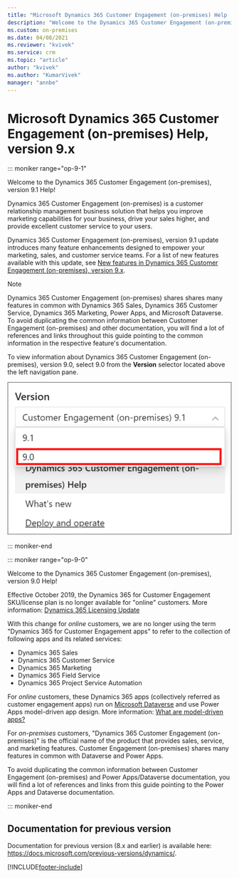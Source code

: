 ```yaml
---
title: "Microsoft Dynamics 365 Customer Engagement (on-premises) Help | MicrosoftDocs"
description: "Welcome to the Dynamics 365 Customer Engagement (on-premises) Help, version 9."
ms.custom: on-premises
ms.date: 04/08/2021
ms.reviewer: "kvivek"
ms.service: crm
ms.topic: "article"
author: "kvivek"
ms.author: "KumarVivek"
manager: "annbe"
---
```

# Microsoft Dynamics 365 Customer Engagement (on-premises) Help, version 9.x

::: moniker range="op-9-1"

Welcome to the Dynamics 365 Customer Engagement (on-premises), version 9.1 Help! 

Dynamics 365 Customer Engagement (on-premises) is a customer relationship management business solution that helps you improve marketing capabilities for your business, drive your sales higher, and provide excellent customer service to your users.

Dynamics 365 Customer Engagement (on-premises), version 9.1 update introduces many feature enhancements designed to empower your marketing, sales, and customer service teams. For a list of new features available with this update, see [New features in Dynamics 365 Customer Engagement (on-premises), version 9.x](whats-new.md).

> [!NOTE]
> Dynamics 365 Customer Engagement (on-premises) shares shares many features in common with Dynamics 365 Sales, Dynamics 365 Customer Service, Dynamics 365 Marketing, Power Apps, and Microsoft Dataverse.<br/>To avoid duplicating the common information between Customer Engagement (on-premises) and other documentation, you will find a lot of references and links throughout this guide pointing to the common information in the respective feature's documentation.

To view information about Dynamics 365 Customer Engagement (on-premises), version 9.0, select 9.0 from the **Version** selector located above the left navigation pane.

![Version selector on Microsoft Docs](deploy/media/docs-version-picker.png "Version selector on Microsoft Docs")

::: moniker-end

::: moniker range="op-9-0"

Welcome to the Dynamics 365 Customer Engagement (on-premises), version 9.0 Help!

Effective October 2019, the Dynamics 365 for Customer Engagement SKU/license plan is no longer available for "online" customers. More information: [Dynamics 365 Licensing Update](/dynamics365/licensing/update)

With this change for *online* customers, we are no longer using the term "Dynamics 365 for Customer Engagement apps" to refer to the collection of following apps and its related services:
- Dynamics 365 Sales
- Dynamics 365 Customer Service
- Dynamics 365 Marketing 
- Dynamics 365 Field Service
- Dynamics 365 Project Service Automation

For *online* customers, these Dynamics 365 apps (collectively referred as customer engagement apps) run on [Microsoft Dataverse](/powerapps/maker/common-data-service/data-platform-intro) and use Power Apps model-driven app design. More information: [What are model-driven apps?](/powerapps/maker/model-driven-apps/model-driven-app-overview)

For *on-premises* customers, "Dynamics 365 Customer Engagement (on-premises)" is the official name of the product that provides sales, service, and marketing features. Customer Engagement (on-premises) shares many features in common with Dataverse and Power Apps. 

To avoid duplicating the common information between Customer Engagement (on-premises) and Power Apps/Dataverse documentation, you will find a lot of references and links from this guide pointing to the Power Apps and Dataverse documentation. 

::: moniker-end 

## Documentation for previous version

Documentation for previous version (8.x and earlier) is available here: <https://docs.microsoft.com/previous-versions/dynamics/>.


[!INCLUDE[footer-include](../../includes/footer-banner.md)]
